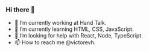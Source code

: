 ### Hi there 👋


- 🔭 I’m currently working at Hand Talk.
- 🌱 I’m currently learning HTML, CSS, JavaScript.
- 🤔 I’m looking for help with React, Node, TypeScript.
- 📫 How to reach me @victorevh.

